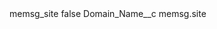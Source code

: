 <?xml version="1.0" encoding="UTF-8"?>
<CustomMetadata xmlns="http://soap.sforce.com/2006/04/metadata" xmlns:xsi="http://www.w3.org/2001/XMLSchema-instance" xmlns:xsd="http://www.w3.org/2001/XMLSchema">
    <label>memsg_site</label>
    <protected>false</protected>
    <values>
        <field>Domain_Name__c</field>
        <value xsi:type="xsd:string">memsg.site</value>
    </values>
</CustomMetadata>
